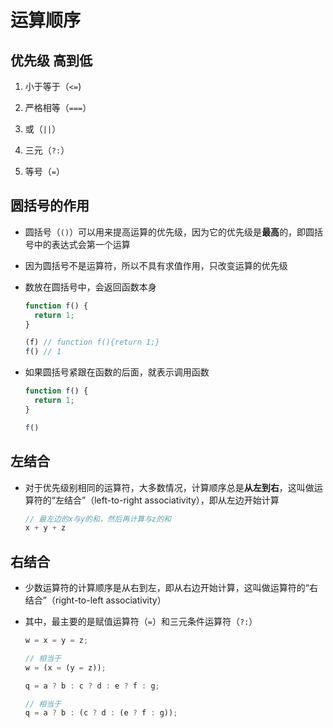 # 运算顺序

## 优先级 高到低

  1. 小于等于（`<=`)

  2. 严格相等（`===`）

  3. 或（`||`）

  4. 三元（`?:`）

  5. 等号（`=`）

## 圆括号的作用

- 圆括号（`()`）可以用来提高运算的优先级，因为它的优先级是**最高**的，即圆括号中的表达式会第一个运算

- 因为圆括号不是运算符，所以不具有求值作用，只改变运算的优先级

- 数放在圆括号中，会返回函数本身

    ```js
    function f() {
      return 1;
    }

    (f) // function f(){return 1;}
    f() // 1
    ```

- 如果圆括号紧跟在函数的后面，就表示调用函数

    ```js
    function f() {
      return 1;
    }

    f()
    ```

## 左结合

- 对于优先级别相同的运算符，大多数情况，计算顺序总是**从左到右**，这叫做运算符的“左结合”（left-to-right associativity），即从左边开始计算

  ```js
  // 最左边的x与y的和，然后再计算与z的和
  x + y + z
  ```

## 右结合

- 少数运算符的计算顺序是从右到左，即从右边开始计算，这叫做运算符的“右结合”（right-to-left associativity）

- 其中，最主要的是赋值运算符（`=`）和三元条件运算符（`?:`）

  ```js
  w = x = y = z;

  // 相当于
  w = (x = (y = z));
  ```

  ```js
  q = a ? b : c ? d : e ? f : g;

  // 相当于
  q = a ? b : (c ? d : (e ? f : g));
  ```
